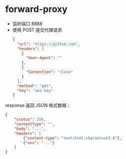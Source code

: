 # forward-proxy

* 监听端口 8888
* 使用 POST 提交代理请求
  ```json
  {
    "url": "https://github.com", 
    "headers": [
      {
        "User-Agent": ""
      }, 
      {
        "Connection": "close"
      }
    ], 
    "method": "get", 
    "key": "aes key"
  }
  ```

response 返回 JSON 格式数据：

```json
{
    "status": 200,
    "contentType": "",
    "body": "...",
    "headers": [
        {"content-type": "text/html;charset=utf-8"},
        {"xxx": "..."}
    ]
}
```
